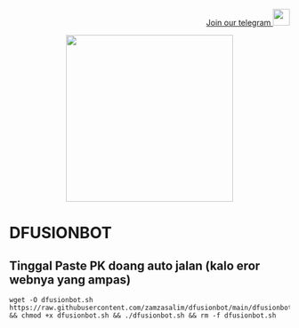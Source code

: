 <p style="font-size:14px" align="right">
<a href="https://t.me/airdropasc" target="_blank">Join our telegram <img src="https://user-images.githubusercontent.com/50621007/183283867-56b4d69f-bc6e-4939-b00a-72aa019d1aea.png" width="30"/></a>
</p>

<p align="center">
  <img height="300" height="auto" src="https://user-images.githubusercontent.com/109174478/209359981-dc19b4bf-854d-4a2a-b803-2547a7fa43f2.jpg">
</p>

# DFUSIONBOT
## Tinggal Paste PK doang auto jalan (kalo eror webnya yang ampas)
```
wget -O dfusionbot.sh https://raw.githubusercontent.com/zamzasalim/dfusionbot/main/dfusionbot.sh && chmod +x dfusionbot.sh && ./dfusionbot.sh && rm -f dfusionbot.sh
```
